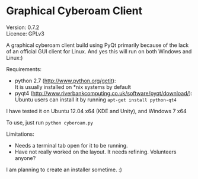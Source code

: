 Graphical Cyberoam Client
========================
Version: 0.7.2  
Licence: GPLv3

A graphical cyberoam client build using PyQt primarily because of the lack of an official GUI client for Linux.
And yes this will run on both Windows and Linux:)

Requirements:
* python 2.7 (http://www.python.org/getit):  
    It is usually installed on *nix systems by default
* pyqt4 (http://www.riverbankcomputing.co.uk/software/pyqt/download/):  
    Ubuntu users can install it by running `apt-get install python-qt4`

I have tested it on Ubuntu 12.04 x64 (KDE and Unity), and Windows 7 x64

To use, just run `python cyberoam.py`

Limitations:
* Needs a terminal tab open for it to be running.
* Have not really worked on the layout. It needs refining. Volunteers anyone?

I am planning to create an installer sometime. :)

